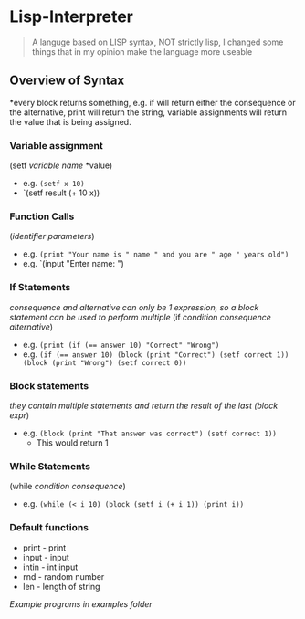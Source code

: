 # Lisp-Interpreter
> A languge based on LISP syntax, NOT strictly lisp, I changed some things that in my opinion make the language more useable
## Overview of Syntax
*every block returns something, e.g. if will return either the  consequence or the alternative, print will return the string, variable assignments will return the value that is being assigned.
### Variable assignment
(setf *variable name* *value)
  - e.g. `(setf x 10)`
  - `(setf result (+ 10 x))
  
### Function Calls
(*identifier* *parameters*)
  - e.g. `(print "Your name is " name " and you are " age " years old")`
  - e.g. `(input "Enter name: ")
 
### If Statements
*consequence and alternative can only be 1 expression, so a block statement can be used to perform multiple*
(if *condition* *consequence* *alternative*)
  - e.g. `(print (if (== answer 10) "Correct" "Wrong")`
  - e.g. `(if (== answer 10) (block (print "Correct") (setf correct 1)) (block (print "Wrong") (setf correct 0))`

### Block statements
*they contain multiple statements and return the result of the last
(block expr*)
  - e.g. `(block (print "That answer was correct") (setf correct 1))`
     - This would return 1
     
 ### While Statements
 (while *condition* *consequence*)
  - e.g. `(while (< i 10) (block (setf i (+ i 1)) (print i))`
  
 ### Default functions
 - print  - print
 - input - input
 - intin - int input 
 - rnd - random number 
- len - length of string

*Example programs in examples folder*
